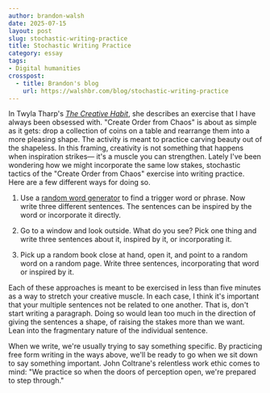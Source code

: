 ```yaml
---
author: brandon-walsh
date: 2025-07-15
layout: post
slug: stochastic-writing-practice
title: Stochastic Writing Practice
category: essay
tags:
- Digital humanities
crosspost:
  - title: Brandon's blog
    url: https://walshbr.com/blog/stochastic-writing-practice
---
```

In Twyla Tharp's _[The Creative Habit](https://www.simonandschuster.com/books/The-Creative-Habit/Twyla-Tharp/9780743235273)_, she describes an exercise that I have always been obsessed with. "Create Order from Chaos" is about as simple as it gets: drop a collection of coins on a table and rearrange them into a more pleasing shape. The activity is meant to practice carving beauty out of the shapeless. In this framing, creativity is not something that happens when inspiration strikes— it's a muscle you can strengthen. Lately I've been wondering how we might incorporate the same low stakes, stochastic tactics of the "Create Order from Chaos" exercise into writing practice. Here are a few different ways for doing so.

1. Use a [random word generator](https://randomwordgenerator.com/) to find a trigger word or phrase. Now write three different sentences. The sentences can be inspired by the word or incorporate it directly.

2. Go to a window and look outside. What do you see? Pick one thing and write three sentences about it, inspired by it, or incorporating it. 

3. Pick up a random book close at hand, open it, and point to a random word on a random page. Write three sentences, incorporating that word or inspired by it. 

Each of these approaches is meant to be exercised in less than five minutes as a way to stretch your creative muscle. In each case, I think it's important that your multiple sentences not be related to one another. That is, don't start writing a paragraph. Doing so would lean too much in the direction of giving the sentences a shape, of raising the stakes more than we want. Lean into the fragmentary nature of the individual sentence. 

When we write, we're usually trying to say something specific. By practicing free form writing in the ways above, we'll be ready to go when we sit down to say something important. John Coltrane's relentless work ethic comes to mind: "We practice so when the doors of perception open, we're prepared to step through."


